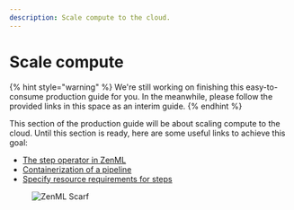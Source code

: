 ```yaml
---
description: Scale compute to the cloud.
---
```


# Scale compute

{% hint style="warning" %}
We're still working on finishing this easy-to-consume production guide for you. In the meanwhile, please follow the provided links in this space as an interim guide.
{% endhint %}

This section of the production guide will be about scaling compute to the cloud. Until this section is ready, here are some useful links to achieve this goal:

- [The step operator in ZenML](../../stacks-and-components/component-guide/step-operators/step-operators.md)
- [Containerization of a pipeline](../advanced-guide/infrastructure-management/containerize-your-pipeline.md)
- [Specify resource requirements for steps](../advanced-guide/infrastructure-management/scale-compute-to-the-cloud.md)

<!-- For scarf -->
<figure><img alt="ZenML Scarf" referrerpolicy="no-referrer-when-downgrade" src="https://static.scarf.sh/a.png?x-pxid=f0b4f458-0a54-4fcd-aa95-d5ee424815bc" /></figure>